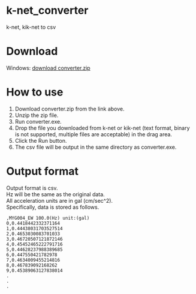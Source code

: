 # k-net_converter
k-net, kik-net to csv

# Download
Windows: [download converter.zip](https://www.u.tsukuba.ac.jp/~s2120854/knet-converter.zip)

# How to use
1. Download converter.zip from the link above.
2. Unzip the zip file.
3. Run converter.exe.
4. Drop the file you downloaded from k-net or kik-net (text format, binary is not supported, multiple files are acceptable) in the drag area.
5. Click the Run button.
6. The csv file will be output in the same directory as converter.exe.

# Output format
Output format is csv.  
Hz will be the same as the original data.  
All acceleration units are in gal (cm/sec^2).  
Specifically, data is stored as follows.  
```
,MYG004_EW 100.0(Hz) unit:(gal)
0,0.4418442332371164
1,0.44438031703527514
2,0.4653030083701033
3,0.46720507121872146
4,0.45452465222791716
5,0.44628237988389685
6,0.447550421782978
7,0.4634009455214816
8,0.467839092168262
9,0.45389063127838014
.
.
.
```
